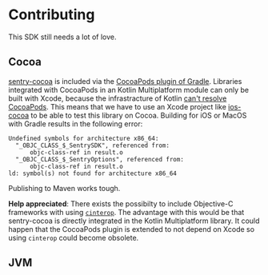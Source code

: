 # Contributing

This SDK still needs a lot of love.

## Cocoa

[sentry-cocoa](https://github.com/getsentry/sentry-cocoa) is included via the [CocoaPods plugin of Gradle](https://kotlinlang.org/docs/reference/native/cocoapods.html).
Libraries integrated with CocoaPods in an Kotlin Multiplatform module can only be built with Xcode, because the infrastracture of Kotlin [can't resolve CocoaPods](https://kotlinlang.org/docs/reference/native/cocoapods.html#current-limitations).
This means that we have to use an Xcode project like [ios-cocoa](./Samples/ios-cocoa) to be able to test this library on Cocoa.
Building for iOS or MacOS with Gradle results in the following error:

```
Undefined symbols for architecture x86_64:
  "_OBJC_CLASS_$_SentrySDK", referenced from:
      objc-class-ref in result.o
  "_OBJC_CLASS_$_SentryOptions", referenced from:
      objc-class-ref in result.o
ld: symbol(s) not found for architecture x86_64
```

Publishing to Maven works tough.

**Help appreciated**: There exists the possibilty to include Objective-C frameworks with using [`cinterop`](https://kotlinlang.org/docs/reference/native/gradle_plugin.html#using-cinterop).
The advantage with this would be that sentry-cocoa is directly integrated in
the Kotlin Multiplatform library. It could happen that the CocoaPods plugin is extended to not depend on Xcode so using `cinterop` could become obsolete.

## JVM
